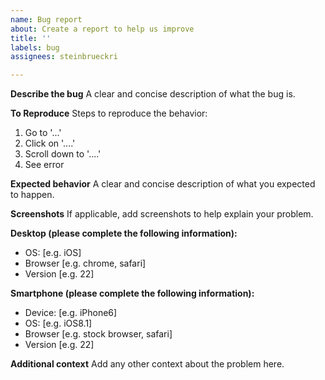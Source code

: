 ```yaml
---
name: Bug report
about: Create a report to help us improve
title: ''
labels: bug
assignees: steinbrueckri

---
```


**Describe the bug**
A clear and concise description of what the bug is.

**To Reproduce**
Steps to reproduce the behavior:
1. Go to '...'
2. Click on '....'
3. Scroll down to '....'
4. See error

**Expected behavior**
A clear and concise description of what you expected to happen.

**Screenshots**
If applicable, add screenshots to help explain your problem.

**Desktop (please complete the following information):**
 - OS: [e.g. iOS]
 - Browser [e.g. chrome, safari]
 - Version [e.g. 22]

**Smartphone (please complete the following information):**
 - Device: [e.g. iPhone6]
 - OS: [e.g. iOS8.1]
 - Browser [e.g. stock browser, safari]
 - Version [e.g. 22]

**Additional context**
Add any other context about the problem here.
